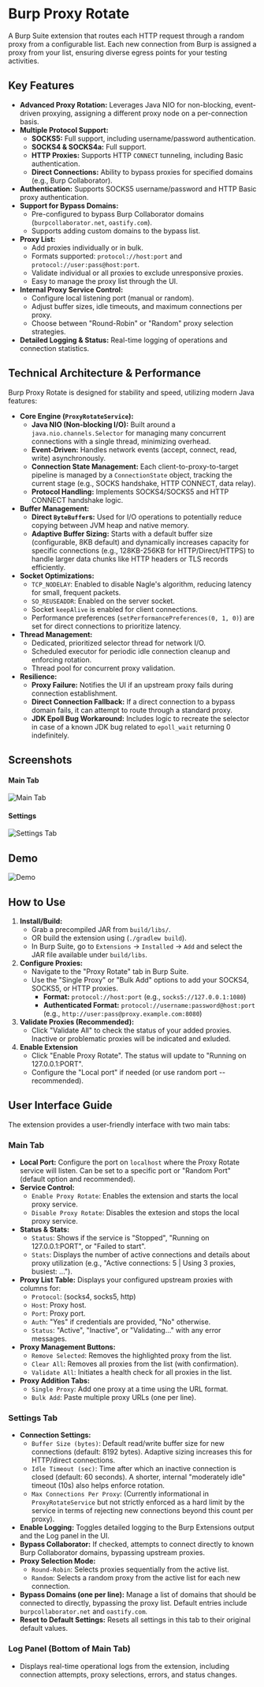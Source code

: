 # Burp Proxy Rotate

A Burp Suite extension that routes each HTTP request through a random proxy from a configurable list. Each new connection from Burp is assigned a proxy from your list, ensuring diverse egress points for your testing activities.

## Key Features

-   **Advanced Proxy Rotation:** Leverages Java NIO for non-blocking, event-driven proxying, assigning a different proxy node on a per-connection basis.
-   **Multiple Protocol Support:**
    -   **SOCKS5:** Full support, including username/password authentication.
    -   **SOCKS4 & SOCKS4a:** Full support.
    -   **HTTP Proxies:** Supports HTTP `CONNECT` tunneling, including Basic authentication.
    -   **Direct Connections:** Ability to bypass proxies for specified domains (e.g., Burp Collaborator).
-   **Authentication:** Supports SOCKS5 username/password and HTTP Basic proxy authentication.
-   **Support for Bypass Domains:**
    -   Pre-configured to bypass Burp Collaborator domains (`burpcollaborator.net`, `oastify.com`).
    -   Supports adding custom domains to the bypass list.
-   **Proxy List:**
    -   Add proxies individually or in bulk.
    -   Formats supported: `protocol://host:port` and `protocol://user:pass@host:port`.
    -   Validate individual or all proxies to exclude unresponsive proxies.
    -   Easy to manage the proxy list through the UI.
-   **Internal Proxy Service Control:**
    -   Configure local listening port (manual or random).
    -   Adjust buffer sizes, idle timeouts, and maximum connections per proxy.
    -   Choose between "Round-Robin" or "Random" proxy selection strategies.
-   **Detailed Logging & Status:** Real-time logging of operations and connection statistics.

## Technical Architecture & Performance

Burp Proxy Rotate is designed for stability and speed, utilizing modern Java features:

-   **Core Engine (`ProxyRotateService`):**
    -   **Java NIO (Non-blocking I/O):** Built around a `java.nio.channels.Selector` for managing many concurrent connections with a single thread, minimizing overhead.
    -   **Event-Driven:** Handles network events (accept, connect, read, write) asynchronously.
    -   **Connection State Management:** Each client-to-proxy-to-target pipeline is managed by a `ConnectionState` object, tracking the current stage (e.g., SOCKS handshake, HTTP CONNECT, data relay).
    -   **Protocol Handling:** Implements SOCKS4/SOCKS5 and HTTP CONNECT handshake logic.
-   **Buffer Management:**
    -   **Direct `ByteBuffer`s:** Used for I/O operations to potentially reduce copying between JVM heap and native memory.
    -   **Adaptive Buffer Sizing:** Starts with a default buffer size (configurable, 8KB default) and dynamically increases capacity for specific connections (e.g., 128KB-256KB for HTTP/Direct/HTTPS) to handle larger data chunks like HTTP headers or TLS records efficiently.
-   **Socket Optimizations:**
    -   `TCP_NODELAY`: Enabled to disable Nagle's algorithm, reducing latency for small, frequent packets.
    -   `SO_REUSEADDR`: Enabled on the server socket.
    -   Socket `keepAlive` is enabled for client connections.
    -   Performance preferences (`setPerformancePreferences(0, 1, 0)`) are set for direct connections to prioritize latency.
-   **Thread Management:**
    -   Dedicated, prioritized selector thread for network I/O.
    -   Scheduled executor for periodic idle connection cleanup and enforcing rotation.
    -   Thread pool for concurrent proxy validation.
-   **Resilience:**
    -   **Proxy Failure:** Notifies the UI if an upstream proxy fails during connection establishment.
    -   **Direct Connection Fallback:** If a direct connection to a bypass domain fails, it can attempt to route through a standard proxy.
    -   **JDK Epoll Bug Workaround:** Includes logic to recreate the selector in case of a known JDK bug related to `epoll_wait` returning 0 indefinitely.

## Screenshots

#### Main Tab
![Main Tab](images/burp-proxy-rotate-main.png)

#### Settings
![Settings Tab](images/burp-proxy-rotate-settings.png)

## Demo

![Demo](images/burp-proxy-rorate-demo.gif)

## How to Use

1.  **Install/Build:**
    *   Grab a precompiled JAR from `build/libs/`.
    *   OR build the extension using (`./gradlew build`).
    *   In Burp Suite, go to `Extensions` -> `Installed` -> `Add` and select the JAR file available under `build/libs`.
2.  **Configure Proxies:**
    *   Navigate to the "Proxy Rotate" tab in Burp Suite.
    *   Use the "Single Proxy" or "Bulk Add" options to add your SOCKS4, SOCKS5, or HTTP proxies.
        *   **Format:** `protocol://host:port` (e.g., `socks5://127.0.0.1:1080`)
        *   **Authenticated Format:** `protocol://username:password@host:port` (e.g., `http://user:pass@proxy.example.com:8080`)
3.  **Validate Proxies (Recommended):**
    *   Click "Validate All" to check the status of your added proxies. Inactive or problematic proxies will be indicated and exluded. 
4.  **Enable Extension**
    *   Click "Enable Proxy Rotate". The status will update to "Running on 127.0.0.1:PORT".
    *   Configure the "Local port" if needed (or use random port -- recommended).
    

## User Interface Guide

The extension provides a user-friendly interface with two main tabs:

### Main Tab

-   **Local Port:** Configure the port on `localhost` where the Proxy Rotate service will listen. Can be set to a specific port or "Random Port" (default option and recommended).
-   **Service Control:**
    -   `Enable Proxy Rotate`: Enables the extension and starts the local proxy service.
    -   `Disable Proxy Rotate`: Disables the extesion and stops the local proxy service.
-   **Status & Stats:**
    -   `Status`: Shows if the service is "Stopped", "Running on 127.0.0.1:PORT", or "Failed to start".
    -   `Stats`: Displays the number of active connections and details about proxy utilization (e.g., "Active connections: 5 | Using 3 proxies, busiest: ...").
-   **Proxy List Table:** Displays your configured upstream proxies with columns for:
    -   `Protocol`: (socks4, socks5, http)
    -   `Host`: Proxy host.
    -   `Port`: Proxy port.
    -   `Auth`: "Yes" if credentials are provided, "No" otherwise.
    -   `Status`: "Active", "Inactive", or "Validating..." with any error messages.
-   **Proxy Management Buttons:**
    -   `Remove Selected`: Removes the highlighted proxy from the list.
    -   `Clear All`: Removes all proxies from the list (with confirmation).
    -   `Validate All`: Initiates a health check for all proxies in the list.
-   **Proxy Addition Tabs:**
    -   `Single Proxy`: Add one proxy at a time using the URL format.
    -   `Bulk Add`: Paste multiple proxy URLs (one per line).

### Settings Tab

-   **Connection Settings:**
    -   `Buffer Size (bytes)`: Default read/write buffer size for new connections (default: 8192 bytes). Adaptive sizing increases this for HTTP/direct connections.
    -   `Idle Timeout (sec)`: Time after which an inactive connection is closed (default: 60 seconds). A shorter, internal "moderately idle" timeout (10s) also helps enforce rotation.
    -   `Max Connections Per Proxy`: (Currently informational in `ProxyRotateService` but not strictly enforced as a hard limit by the service in terms of rejecting new connections beyond this count per proxy).
-   **Enable Logging:** Toggles detailed logging to the Burp Extensions output and the Log panel in the UI.
-   **Bypass Collaborator:** If checked, attempts to connect directly to known Burp Collaborator domains, bypassing upstream proxies.
-   **Proxy Selection Mode:**
    -   `Round-Robin`: Selects proxies sequentially from the active list.
    -   `Random`: Selects a random proxy from the active list for each new connection.
-   **Bypass Domains (one per line):** Manage a list of domains that should be connected to directly, bypassing the proxy list. Default entries include `burpcollaborator.net` and `oastify.com`.
-   **Reset to Default Settings:** Resets all settings in this tab to their original default values.

### Log Panel (Bottom of Main Tab)

-   Displays real-time operational logs from the extension, including connection attempts, proxy selections, errors, and status changes.

